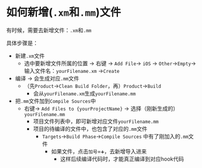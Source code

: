 # 如何新增(`.xm`和`.mm`)文件

有时候，需要去新增文件：`.xm`和`.mm`

具体步骤是：

* 新建`.xm`文件
  * 选中要新增文件所属的位置 -> 右键 -> `Add File`-> `iOS` -> `Other`->`Empty`->输入文件名：`yourFilename.xm` ->`Create`
* 编译 -> 会生成对应`.mm`文件
  * （先`Product`->`Clean Build Folder`，再）`Product`->`Build`
    * 会从`yourFilename.xm`生成`yourFilename.mm`
* 把`.mm`文件加到`Compile Sources`中
  * 右键-> `Add Files to {yourProjectName}` -> 选择（刚新生成的）`yourFilename.mm`
    * 项目文件列表中，即可新增对应文件`yourFilename.mm`
    * 项目的待编译的文件中，也包含了对应的`.mm`文件
      * `Targets`->`Build Phase`->`Compile Sources` 中有了刚加入的`.mm`文件
        * 如果文件，点击`加号`=`➕`，去新增导入进来
          * 这样后续编译代码时，才能真正编译到对应hook代码
